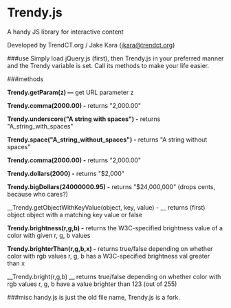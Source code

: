 # Trendy.js
A handy JS library for interactive content

Developed by TrendCT.org / Jake Kara (jkara@trendct.org)

###use
Simply load jQuery.js (first), then Trendy.js in your preferred manner and the Trendy variable is set. Call its methods to make your life easier.

###methods

__Trendy.getParam(z) —__ get URL parameter z

__Trendy.comma(2000.00) -__ returns "2,000.00"

__Trendy.underscore("A string with spaces") -__ returns "A_string_with_spaces" 

__Trendy.space("A_string_without_spaces") -__ returns "A string without spaces" 

__Trendy.comma(2000.00) -__ returns "2,000.00"

__Trendy.dollars(2000) -__ returns "$2,000"

__Trendy.bigDollars(24000000.95) -__ returns "$24,000,000" (drops cents, because who cares?)

__Trendy.getObjectWithKeyValue(object, key, value) - __ returns (first) object object with a matching key value or false 

__Trendy.brightness(r,g,b) -__ returns the W3C-specified brightness value of a color with given r, g, b values 

__Trendy.brighterThan(r,g,b,x) -__ returns true/false depending on whether color with rgb values r, g, b has a W3C-specified brightness val greater than x 

__Trendy.bright(r,g,b)  __ returns true/false depending on whether color with rgb values r, g, b have a value brighter than 123 (out of 255)


###misc
handy.js is just the old file name, Trendy.js is a fork. 
